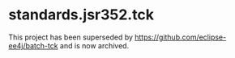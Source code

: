 standards.jsr352.tck
=======================
This project has been superseded by 
https://github.com/eclipse-ee4j/batch-tck
and is now archived.
